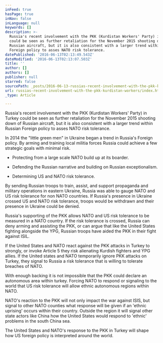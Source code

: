 ```yaml
---
inFeed: true
hasPage: true
inNav: false
inLanguage: null
keywords: []
description: >-
  Russia's recent involvement with the PKK (Kurdistan Workers' Party) in Turkey
  could be seen as further retaliation for the November 2015 shooting down of
  Russian aircraft, but it is also consistent with a larger trend within Russian
  Foreign policy to asses NATO risk tolerance. 
datePublished: '2016-06-13T02:13:49.543Z'
dateModified: '2016-06-13T02:13:07.503Z'
title: ''
author: []
authors: []
publisher: null
starred: false
sourcePath: _posts/2016-06-13-russias-recent-involvement-with-the-pkk-kurdistan-workers.md
url: russias-recent-involvement-with-the-pkk-kurdistan-workers/index.html
_type: Article

---
```

Russia's recent involvement with the PKK (Kurdistan Workers' Party) in Turkey could be seen as further retaliation for the November 2015 shooting down of Russian aircraft, but it is also consistent with a larger trend within Russian Foreign policy to asses NATO risk tolerance.

In 2014 the "little green men" in Ukraine began a trend in Russia's Foreign policy. By arming and training local militia forces Russia could achieve a few strategic goals with minimal risk.

- Protecting from a large scale NATO build up at its boarder.

- Defending the Russian narrative and building on Russian exceptionalism.

- Determining US and NATO risk tolerance.

By sending Russian troops to train, assist, and support propaganda and military operations in eastern Ukraine, Russia was able to gauge NATO and US risk tolerance for non NATO countries. If Russia's presence in Ukraine crossed US and NATO risk tolerance, troops would be withdrawn and their presence in Ukraine could be denied.

Russia's supporting of the PKK allows NATO and US risk tolerance to be measured in a NATO country. If the risk tolerance is crossed, Russia can deny arming and assisting the PKK, or can argue that like the United States fighting alongside the YPG, Russian troops have aided the PKK in their fight against ISIL. 

If the United States and NATO react against the PKK attacks in Turkey to strongly, or invoke Article 5 they risk alienating Kurdish fighters and YPG allies. If the United states and NATO temporarily ignore PKK attacks on Turkey, they signal to Russia a risk tolerance that is willing to tolerate breaches of NATO.

With enough backing it is not impossible that the PKK could declare an autonomous area within turkey. Forcing NATO to respond or signaling to the world that US risk tolerance will allow ethnic autonomous regions within NATO. 

NATO's reaction to the PKK will not only impact the war against ISIS, but signal to other NATO counties what response will be given if an 'ethnic uprising' occurs within their country. Outside the region it will signal other state actors like China how the United States would respond to 'ethnic' problems in the south China sea.

The United States and NATO's response to the PKK in Turkey
will shape how US foreign policy is interpreted around the world.